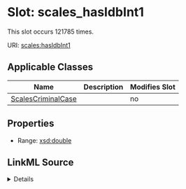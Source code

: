 

# Slot: scales_hasIdbInt1




This slot occurs 121785 times.


URI: [scales:hasIdbInt1](http://schemas.scales-okn.org/rdf/scales#hasIdbInt1)



<!-- no inheritance hierarchy -->





## Applicable Classes

| Name | Description | Modifies Slot |
| --- | --- | --- |
| [ScalesCriminalCase](../classes/ScalesCriminalCase.md) |  |  no  |







## Properties

* Range: [xsd:double](http://www.w3.org/2001/XMLSchema#double)







## LinkML Source

<details>

```yaml
name: scales_hasIdbInt1
from_schema: okns:scales-kg
rank: 1000
slot_uri: scales:hasIdbInt1
alias: scales_hasIdbInt1
domain_of:
- scales_CriminalCase
range: double

```
</details>